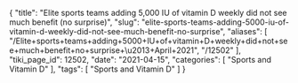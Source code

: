 {
    "title": "Elite sports teams adding 5,000 IU of vitamin D weekly did not see much benefit (no surprise)",
    "slug": "elite-sports-teams-adding-5000-iu-of-vitamin-d-weekly-did-not-see-much-benefit-no-surprise",
    "aliases": [
        "/Elite+sports+teams+adding+5000+IU+of+vitamin+D+weekly+did+not+see+much+benefit+no+surprise+\u2013+April+2021",
        "/12502"
    ],
    "tiki_page_id": 12502,
    "date": "2021-04-15",
    "categories": [
        "Sports and Vitamin D"
    ],
    "tags": [
        "Sports and Vitamin D"
    ]
}